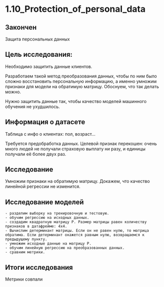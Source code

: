 # 1.10_Protection_of_personal_data

## Закончен 

Защита персональных данных

## Цель исследования:
Необходимо защитить данные клиентов.

Разработаем такой метод преобразования данных, чтобы по ним было сложно восстановить персональную информацию, а именно умножим признаки для модели на обратимую матрицу. Обоснуем, что так делать можно.

Нужно защитить данные так, чтобы качество моделей машинного обучения не ухудшилось.

## Информация о датасете
Таблица с инфо о клиентах: пол, возраст...

Требуется предобработка данных.
Целевой признак перекошен: очень много людей не получали страховую выплату ни разу, и единицы получали её более двух раз.

## Исследование
Умножим признаки на обратимую матрицу. Докажем, что качество линейной регрессии не изменится. 

## Исследование моделей
    - разделим выборку на тренировочную и тестовую.
    - обучим регрессию на исходных данных.
    - создадим квадратную матрицу Р. Размер матрицы равен количеству признаков в датафрейме: 4х4.
    - Вычислим детерминант матрицы. Если он не равен нулю, то матрица обратима. Если детерминант окажется равным нулю, возвращаемся к предыдущему пункту.
    - умножим исходные данные на матрицу Р.
    - обучим линейную регрессию на преобразованных данных.
    - сравним метрики.

## Итоги исследования
Метрики совпали